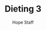 ---
image: /assets/img/kl/kl_dieting_3.png
title: Dieting 3
number: 3
categories:
  - Meditations
  - Health
  - Dieting
author: Hope Staff
notes: Dieting 3
embed: >-
  <iframe style="border-radius:12px" src="https://open.spotify.com/embed/episode/5euSRUdCROgiFOxtXq3QcG?utm_source=generator" width="100%" height="352" frameBorder="0" allowfullscreen="" allow="autoplay; clipboard-write; encrypted-media; fullscreen; picture-in-picture" loading="lazy"></iframe>
transcript: >-
  SOME LINES OF TEXT START HERE
---